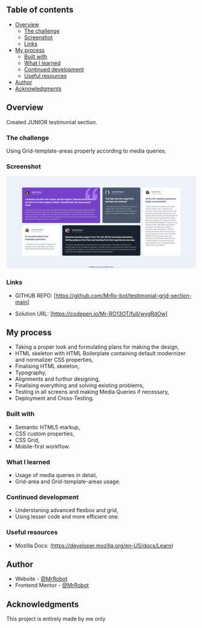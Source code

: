 ## Table of contents

- [Overview](#overview)
  - [The challenge](#the-challenge)
  - [Screenshot](#screenshot)
  - [Links](#links)
- [My process](#my-process)
  - [Built with](#built-with)
  - [What I learned](#what-i-learned)
  - [Continued development](#continued-development)
  - [Useful resources](#useful-resources)
- [Author](#author)
- [Acknowledgments](#acknowledgments)

## Overview

Created JUNIOR testimonial section.

### The challenge

Using Grid-template-areas properly according to media queries.

### Screenshot

![](images/final.png)

### Links

- GITHUB REPO: [https://github.com/MrRo-bot/testimonial-grid-section-main]

- Solution URL: [https://codepen.io/Mr-RO13OT/full/wvgRdOw]

## My process

- Taking a proper look and formulating plans for making the design,
- HTML skeleton with HTML Boilerplate containing default modernizer and normalizer CSS properties,
- Finalising HTML skeleton,
- Typography,
- Alignments and furthur designing,
- Finalising everything and solving existing problems,
- Testing in all screens and making Media Queries if necessary,
- Deployment and Cross-Testing.

### Built with

- Semantic HTML5 markup,
- CSS custom properties,
- CSS Grid,
- Mobile-first workflow.

### What I learned

- Usage of media queries in detail,
- Grid-area and Grid-template-areas usage.

### Continued development

- Understaning advanced flexbox and grid,
- Using lesser code and more efficient one.

### Useful resources

- Mozilla Docs: (https://developer.mozilla.org/en-US/docs/Learn)

## Author

- Website - [@MrRobot](https://github.com/MrRo-bot)
- Frontend Mentor - [@MrRobot](https://www.frontendmentor.io/profile/MrRo-bot)

## Acknowledgments

This project is entirely made by me only
